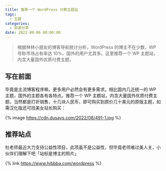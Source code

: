 ```yaml
---
title: 推荐一个 WordPress 付费主题站
tags:
  - 主题
categories:
  - 资源分享
date: 2022-08-06 00:00:00
---
```


> 根据林林小朋友的博客导航统计分析，WordPress 的博主不在少数，WP 号称市场占有率达 10%，国外的用户尤其多。这里推荐一个 WP 主题站，内含大量国外优质付费主题。

<!-- more -->

## 写在前面

毕竟是主流博客程序嘛，更多用户必然会有更多需求。相比国内几近统一的 WP 主题，国外的主题各有各特点。推荐一个 WP 主题站，内含大量国外优质付费主题，当然都是打折销售，十几块人民币，即可购买到原价几十美元的原版主题，如需汉化版还可找美女站长购买：

{% image https://cdn.dusays.com/2022/08/491-1.jpg %}

## 推荐站点

杜老师最近大力支持公益性项目，此项虽不是公益性，但毕竟老师难过美人关，小伙伴们理解下吧「站标是博主的照片」

{% link https://www.hibbba.com/wordpress %}